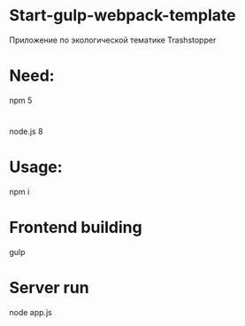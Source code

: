 # Start-gulp-webpack-template
Приложение по экологической тематике Trashstopper

# Need:
npm 5
#
node.js 8

# Usage:
npm i
# Frontend building
gulp
# Server run
node app.js
